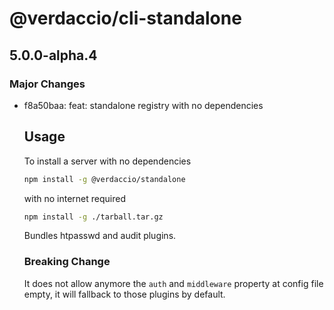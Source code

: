 # @verdaccio/cli-standalone

## 5.0.0-alpha.4
### Major Changes

- f8a50baa: feat: standalone registry with no dependencies
  
  ## Usage
  
  To install a server with no dependencies
  
  ```bash
  npm install -g @verdaccio/standalone
  ```
  
  with no internet required
  
  ```bash
  npm install -g ./tarball.tar.gz
  ```
  
  Bundles htpasswd and audit plugins.
  
  ### Breaking Change
  
  It does not allow anymore the `auth` and `middleware` property at config file empty,
  it will fallback to those plugins by default.

